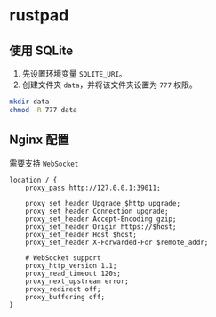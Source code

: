 # rustpad

## 使用 SQLite

1. 先设置环境变量 `SQLITE_URI`。
2. 创建文件夹 `data`，并将该文件夹设置为 `777` 权限。

```bash
mkdir data
chmod -R 777 data
```

## Nginx 配置

需要支持 `WebSocket`

```nginx
location / {
    proxy_pass http://127.0.0.1:39011;

    proxy_set_header Upgrade $http_upgrade;
    proxy_set_header Connection upgrade;
    proxy_set_header Accept-Encoding gzip;
    proxy_set_header Origin https://$host;
    proxy_set_header Host $host;
    proxy_set_header X-Forwarded-For $remote_addr;

    # WebSocket support
    proxy_http_version 1.1;
    proxy_read_timeout 120s;
    proxy_next_upstream error;
    proxy_redirect off;
    proxy_buffering off;
}
```

